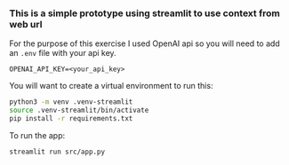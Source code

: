 ### This is a simple prototype using streamlit to use context from web url

For the purpose of this exercise I used OpenAI api so you will need to add an `.env` file with your api key.

```
OPENAI_API_KEY=<your_api_key>
```


You will want to create a virtual environment to run this:

```bash
python3 -m venv .venv-streamlit
source .venv-streamlit/bin/activate
pip install -r requirements.txt
```

To run the app:

```bash
streamlit run src/app.py
```

